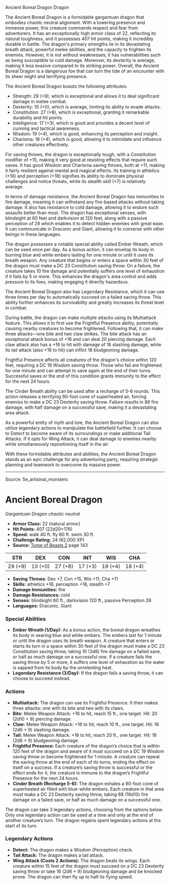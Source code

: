 <MonsterName/>Ancient Boreal Dragon</MonsterName>
<CreatureType/>Dragon</CreatureType>

<summary>The Ancient Boreal Dragon is a formidable gargantuan dragon that embodies chaotic neutral alignment. With a towering presence and immense power, this creature commands respect and fear from adventurers. It has an exceptionally high armor class of 22, reflecting its natural toughness, and it possesses 407 hit points, making it incredibly durable in battle. The dragon's primary strengths lie in its devastating breath attack, powerful melee abilities, and the capacity to frighten its enemies. However, it is not without weaknesses; it has vulnerabilities such as being susceptible to cold damage. Moreover, its dexterity is average, making it less evasive compared to its striking power. Overall, the Ancient Boreal Dragon is a dangerous foe that can turn the tide of an encounter with its sheer might and terrifying presence.</summary>

<detail>

The Ancient Boreal Dragon boasts the following attributes: 
- Strength: 29 (+9), which is exceptional and allows it to deal significant damage in melee combat.
- Dexterity: 10 (+0), which is average, limiting its ability to evade attacks.
- Constitution: 27 (+8), which is exceptional, granting it remarkable durability and hit points.
- Intelligence: 17 (+3), which is good and provides a decent level of cunning and tactical awareness.
- Wisdom: 19 (+4), which is good, enhancing its perception and insight.
- Charisma: 18 (+4), which is good, allowing it to intimidate and influence other creatures effectively.

For saving throws, the dragon is exceptionally tough, with a Constitution modifier of +15, making it very good at resisting effects that require such saves. It has good Wisdom and Charisma saving throws, both at +11, making it fairly resilient against mental and magical effects. Its training in athletics (+16) and perception (+18) signifies its ability to dominate physical challenges and notice threats, while its stealth skill (+7) is relatively average.

In terms of damage resistance, the Ancient Boreal Dragon has immunities to fire damage, meaning it can withstand any fire-based attacks without taking damage. It also has resistance to cold damage, allowing it to endure such assaults better than most. The dragon has exceptional senses, with blindsight at 60 feet and darkvision at 120 feet, along with a passive perception of 28 which enables it to detect hidden enemies with great ease. It can communicate in Draconic and Giant, allowing it to converse with other beings in these languages.

The dragon possesses a notable special ability called Ember Wreath, which can be used once per day. As a bonus action, it can envelop its body in burning blue and white embers lasting for one minute or until it uses its breath weapon. Any creature that begins or enters a space within 30 feet of the dragon must make a DC 23 Constitution saving throw. On a failure, the creature takes 10 fire damage and potentially suffers one level of exhaustion if it fails by 5 or more. This enhances the dragon's area control and adds pressure to its foes, making engaging it directly hazardous.

The Ancient Boreal Dragon also has Legendary Resistance, which it can use three times per day to automatically succeed on a failed saving throw. This ability further enhances its survivability and greatly increases its threat level in combat.

During battle, the dragon can make multiple attacks using its Multiattack feature. This allows it to first use the Frightful Presence ability, potentially causing nearby creatures to become frightened. Following that, it can make three attacks—one bite and two claw strikes. The bite attack has an exceptional attack bonus of +16 and can deal 20 piercing damage. Each claw attack also has a +16 to hit with damage of 16 slashing damage, while its tail attack (also +16 to hit) can inflict 18 bludgeoning damage. 

Frightful Presence affects all creatures of the dragon's choice within 120 feet, requiring a DC 19 Wisdom saving throw. Those who fail are frightened for one minute and can attempt to save again at the end of their turns. Successful saves or the end of this condition grants immunity to the effect for the next 24 hours.

The Cinder Breath ability can be used after a recharge of 5-6 rounds. This action releases a terrifying 90-foot cone of superheated air, forcing enemies to make a DC 23 Dexterity saving throw. Failure results in 88 fire damage, with half damage on a successful save, making it a devastating area attack.

As a powerful entity of myth and lore, the Ancient Boreal Dragon can also utilize legendary actions to manipulate the battlefield further. It can choose to Detect to become aware of its surroundings or make additional Tail Attacks. If it opts for Wing Attack, it can deal damage to enemies nearby while simultaneously repositioning itself in the air.

With these formidable attributes and abilities, the Ancient Boreal Dragon stands as an epic challenge for any adventuring party, requiring strategic planning and teamwork to overcome its massive power.</detail>



---

Source: 5e_artisinal_monsters

# Ancient Boreal Dragon

*Gargantuan* *Dragon* *chaotic neutral*

- **Armor Class:** 22 (natural armor)
- **Hit Points:** 407 (22d20+176)
- **Speed:** walk 40 ft. fly 80 ft. swim 30 ft.
- **Challenge Rating:** 24 (62,000 XP)
- **Source:** [Tome of Beasts 2](https://koboldpress.com/kpstore/product/tome-of-beasts-2-for-5th-edition) page 143

| STR | DEX | CON | INT | WIS | CHA |
| --- | --- | --- | --- | --- | --- |
| 29 (+9) | 10 (+0) | 27 (+8) | 17 (+3) | 19 (+4) | 18 (+4) |

- **Saving Throws**: Dex +7, Con +15, Wis +11, Cha +11
- **Skills:** athletics +16, perception +18, stealth +7
- **Damage Immunities:** fire
- **Damage Resistances:** cold
- **Senses:** blindsight 60 ft., darkvision 120 ft., passive Perception 28
- **Languages:** Draconic, Giant

### Special Abilities

- **Ember Wreath (1/Day):** As a bonus action, the boreal dragon wreathes its body in searing blue and white embers. The embers last for 1 minute or until the dragon uses its breath weapon. A creature that enters or starts its turn in a space within 30 feet of the dragon must make a DC 23 Constitution saving throw, taking 10 (3d6) fire damage on a failed save, or half as much damage on a successful one. If a creature fails the saving throw by 5 or more, it suffers one level of exhaustion as the water is sapped from its body by the unrelenting heat.
- **Legendary Resistance (3/Day):** If the dragon fails a saving throw, it can choose to succeed instead.

### Actions

- **Multiattack:** The dragon can use its Frightful Presence. It then makes three attacks: one with its bite and two with its claws.
- **Bite:** Melee Weapon Attack: +16 to hit, reach 15 ft., one target. Hit: 20 (2d10 + 9) piercing damage.
- **Claw:** Melee Weapon Attack: +16 to hit, reach 10 ft., one target. Hit: 16 (2d6 + 9) slashing damage.
- **Tail:** Melee Weapon Attack: +16 to hit, reach 20 ft., one target. Hit: 18 (2d8 + 9) bludgeoning damage.
- **Frightful Presence:** Each creature of the dragon’s choice that is within 120 feet of the dragon and aware of it must succeed on a DC 19 Wisdom saving throw or become frightened for 1 minute. A creature can repeat the saving throw at the end of each of its turns, ending the effect on itself on a success. If a creature’s saving throw is successful or the effect ends for it, the creature is immune to the dragon’s Frightful Presence for the next 24 hours.
- **Cinder Breath (Recharge 5-6):** The dragon exhales a 90-foot cone of superheated air filled with blue-white embers. Each creature in that area must make a DC 23 Dexterity saving throw, taking 88 (16d10) fire damage on a failed save, or half as much damage on a successful one.

The dragon can take 3 legendary actions, choosing from the options below. Only one legendary action can be used at a time and only at the end of another creature’s turn. The dragon regains spent legendary actions at the start of its turn.

### Legendary Actions

- **Detect:** The dragon makes a Wisdom (Perception) check.
- **Tail Attack:** The dragon makes a tail attack.
- **Wing Attack (Costs 2 Actions):** The dragon beats its wings. Each creature within 15 feet of the dragon must succeed on a DC 23 Dexterity saving throw or take 16 (2d6 + 9) bludgeoning damage and be knocked prone. The dragon can then fly up to half its flying speed.



